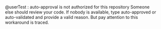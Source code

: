 @userTest : auto-approval is not authorized for this repository
Someone else should review your code.
If nobody is available, type auto-approved or auto-validated and provide a valid reason.
But pay attention to this workaround is traced.